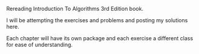 Rereading Introduction To Algorithms 3rd Edition book.

I will be attempting the exercises and problems and posting my solutions here.

Each chapter will have its own package and each exercise a different class for ease of understanding.